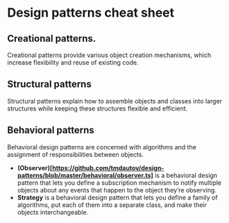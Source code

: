# Design patterns cheat sheet

## Creational patterns. 
Creational patterns provide various object creation mechanisms, which increase flexibility and reuse of existing code.


## Structural patterns

Structural patterns explain how to assemble objects and classes into larger structures while keeping these structures flexible and efficient.



## Behavioral patterns

Behavioral design patterns are concerned with algorithms and the assignment of responsibilities between objects.

- **(Observer)[https://github.com/tmdautov/design-patterns/blob/master/behavioral/observer.ts]** is a behavioral design pattern that lets you define a subscription mechanism to notify multiple objects about any events that happen to the object they’re observing.
- **Strategy** is a behavioral design pattern that lets you define a family of algorithms, put each of them into a separate class, and make their objects interchangeable.
